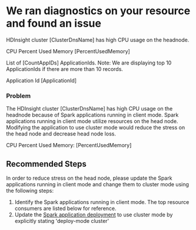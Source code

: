 <properties
    pageTitle="Cluster Failure due to Spark application running in client mode"
    description="Cluster Failure due to Spark application running in client mode"
    infoBubbleText="Found recent cluster failure. See details on the right."
    service="microsoft.hdinsight"
    resource="clusters"
    authors="ravi"
    ms.author="v-ravikc"
    displayOrder=""
    articleId="Hdi_ClientModeAgentCpuUsage"
    diagnosticScenario="HDInsightClientModeAmbariAgentHighCpuUsageInsight"
    selfHelpType="rca"
    supportTopicIds=""
    resourceTags=""
    productPesIds=""
    cloudEnvironments="public, mooncake, blackforest, fairfax, usnat, ussec"
	ownershipId="AzureData_HDInsight"
/>

# We ran diagnostics on your resource and found an issue

<!--issueDescription-->
HDInsight cluster <!--$ClusterDnsName-->[ClusterDnsName]<!--/$ClusterDnsName--> has high CPU usage on the headnode.

CPU Percent Used Memory <!--$PercentUsedMemory-->[PercentUsedMemory]<!--/$PercentUsedMemory-->

List of [CountAppIDs] ApplicationIds. Note: We are displaying top 10 ApplicationIds if there are more than 10 records.

Application Id <!--$ApplicationId-->[ApplicationId]<!--/$ApplicationId-->

<!--/issueDescription-->

### Problem

<!--issueDescription-->
The HDInsight cluster <!--$ClusterDnsName-->[ClusterDnsName]<!--/$ClusterDnsName--> has high CPU usage on the headnode because of Spark applications running in client mode. Spark applications running in client mode utilize resources on the head node. Modifying the application to use cluster mode would reduce the stress on the head node and decrease head node loss.

CPU Percent Used Memory: <!--$PercentUsedMemory-->[PercentUsedMemory]<!--/$PercentUsedMemory-->
<!--/issueDescription-->

## **Recommended Steps**

In order to reduce stress on the head node, please update the Spark applications running in client mode and change them to cluster mode using the following steps:

1. Identify the Spark applications running in client mode. The top resource consumers are listed below for reference.
1. Update the [Spark application deployment](https://spark.apache.org/docs/latest/submitting-applications.html#launching-applications-with-spark-submit) to use cluster mode by explicitly stating 'deploy-mode cluster' 
